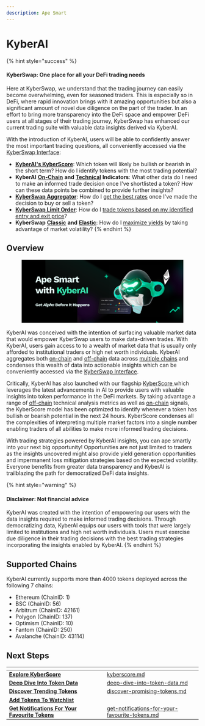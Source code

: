 ```yaml
---
description: Ape Smart
---
```


# KyberAI

{% hint style="success" %}
#### KyberSwap: One place for all your DeFi trading needs

Here at KyberSwap, we understand that the trading journey can easily become overwhelming, even for seasoned traders. This is especially so in DeFi, where rapid innovation brings with it amazing opportunities but also a significant amount of novel due diligence on the part of the trader. In an effort to bring more transparency into the DeFi space and empower DeFi users at all stages of their trading journey, KyberSwap has enhanced our current trading suite with valuable data insights derived via KyberAI.

With the introduction of KyberAI, users will be able to confidently answer the most important trading questions, all conveniently accessed via the [KyberSwap Interface](../kyberswap-interface/):

* [**KyberAI's KyberScore**](kyberscore.md): Which token will likely be bullish or bearish in the short term? How do I identify tokens with the most trading potential?&#x20;
* **KyberAI** [**On-Chain**](on-chain-indicators/) **and** [**Technical**](technical-indicators/) **Indicators**: What other data do I need to make an informed trade decision once I've shortlisted a token? How can these data points be combined to provide further insights?
* [**KyberSwap Aggregator**](../kyberswap-aggregator/): How do I [get the best rates](broken-reference) once I've made the decision to buy or sell a token?&#x20;
* [**KyberSwap Limit Order**](../limit-order/): How do I [trade tokens based on my identified entry and exit price](../kyberswap-interface/user-guides/trade-at-your-preferred-rates.md)?&#x20;
* **KyberSwap** [**Classic**](../../liquidity-solutions/kyberswap-classic/) **and** [**Elastic**](../../liquidity-solutions/kyberswap-elastic/): How do I [maximize yields](../kyberswap-interface/user-guides/earn-yield-by-contributing-liquidity.md) by taking advantage of market volatility?&#x20;
{% endhint %}

## Overview

<figure><img src="../../.gitbook/assets/KyberAI_Header.png" alt=""><figcaption></figcaption></figure>

KyberAI was conceived with the intention of surfacing valuable market data that would empower KyberSwap users to make data-driven trades. With KyberAI, users gain access to to a wealth of market data that is usually only afforded to institutional traders or high net worth individuals. KyberAI aggregates both [on-chain](on-chain-indicators/) and [off-chain](technical-indicators/) data across [multiple chains](./#supported-chains) and condenses this wealth of data into actionable insights which can be conveniently accessed via the [KyberSwap Interface](https://kyberswap.com/discover).&#x20;

Critically, KyberAI has also launched with our flagship [KyberScore ](kyberscore.md)which leverages the latest advancements in AI to provide users with valuable insights into token performance in the DeFi markets. By taking advantage a range of [off-chain](../../getting-started/foundational-topics/decentralized-technologies/on-chain-vs-off-chain-data.md) technical analysis metrics as well as [on-chain](../../getting-started/foundational-topics/decentralized-technologies/on-chain-vs-off-chain-data.md) signals, the KyberScore model has been optimized to identify whenever a token has bullish or bearish potential in the next 24 hours. KyberScore condenses all the complexities of interpreting multiple market factors into a single number enabling traders of all abilities to make more informed trading decisions.

With trading strategies powered by KyberAI insights, you can ape smartly into your next big opportunity! Opportunities are not just limited to traders as the insights uncovered might also provide yield generation opportunities and impermanent loss mitigation strategies based on the expected volatility. Everyone benefits from greater data transparency and KyberAI is trailblazing the path for democratized DeFi data insights.

{% hint style="warning" %}
#### Disclaimer: Not financial advice

KyberAI was created with the intention of empowering our users with the data insights required to make informed trading decisions. Through democratizing data, KyberAI equips our users with tools that were largely limited to institutions and high net worth individuals. Users must exercise due diligence in their trading decisions with the best trading strategies incorporating the insights enabled by KyberAI.
{% endhint %}

## Supported Chains

KyberAI currently supports more than 4000 tokens deployed across the following 7 chains:

* Ethereum (ChainID: 1)
* BSC (ChainID: 56)
* Arbitrum (ChainID: 42161)
* Polygon (ChainID: 137)
* Optimism (ChainID: 10)
* Fantom (ChainID: 250)
* Avalanche (ChainID: 43114)

## Next Steps

<table data-card-size="large" data-view="cards"><thead><tr><th></th><th data-hidden></th><th data-hidden></th><th data-hidden data-card-target data-type="content-ref"></th></tr></thead><tbody><tr><td><a href="kyberscore.md"><strong>Explore KyberScore</strong></a></td><td></td><td></td><td><a href="kyberscore.md">kyberscore.md</a></td></tr><tr><td><a href="user-guides/deep-dive-into-token-data.md"><strong>Deep Dive Into Token Data</strong></a></td><td></td><td></td><td><a href="user-guides/deep-dive-into-token-data.md">deep-dive-into-token-data.md</a></td></tr><tr><td><a href="user-guides/discover-promising-tokens.md"><strong>Discover Trending Tokens</strong></a></td><td></td><td></td><td><a href="user-guides/discover-promising-tokens.md">discover-promising-tokens.md</a></td></tr><tr><td><a href="user-guides/add-tokens-to-watchlist.md"><strong>Add Tokens To Watchlist</strong></a></td><td></td><td></td><td></td></tr><tr><td><a href="user-guides/get-notifications-for-your-favourite-tokens.md"><strong>Get Notifications For Your Favourite Tokens</strong></a></td><td></td><td></td><td><a href="user-guides/get-notifications-for-your-favourite-tokens.md">get-notifications-for-your-favourite-tokens.md</a></td></tr></tbody></table>
